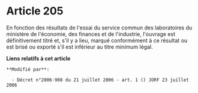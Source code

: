# Article 205

En fonction des résultats de l'essai du service commun des laboratoires du ministère de l'économie, des finances et de
l'industrie, l'ouvrage est définitivement titré et, s'il y a lieu, marqué conformément à ce résultat ou est brisé ou exporté
s'il est inférieur au titre minimum légal.

**Liens relatifs à cet article**

	**Modifié par**:

	  - Décret n°2006-908 du 21 juillet 2006 - art. 1 () JORF 23 juillet 2006
